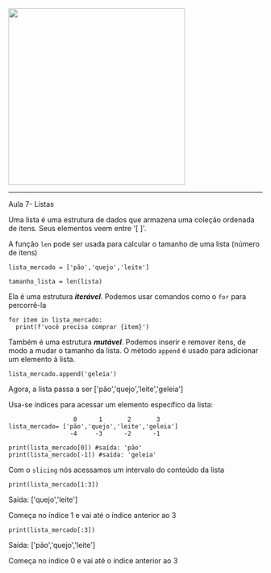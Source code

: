 
<img src= "https://user-images.githubusercontent.com/50535434/182708414-ba308f44-5524-420f-af04-0c6b50faab09.gif" width="350" height="350"> 

---

Aula 7- Listas

Uma lista é uma estrutura de dados que armazena uma coleção ordenada de itens. Seus elementos veem entre '[ ]'.

A função ``len`` pode ser usada para calcular o tamanho de uma lista (número de itens)

```
lista_mercado = ['pão','quejo','leite']

tamanho_lista = len(lista)
```

Ela é uma estrutura _**iterável**_. Podemos usar comandos como o ``for`` para percorrê-la

```
for item in lista_mercado:
  print(f'você precisa comprar {item}')
```

Também é uma estrutura _**mutável**_. Podemos inserir e remover itens, de modo a mudar o tamanho da lista.
O método ``append`` é usado para adicionar um elemento à lista.

```
lista_mercado.append('geleia')
```
Agora, a lista passa a ser ['pão','quejo','leite','geleia']

Usa-se índices para acessar um elemento específico da lista:

```
                  0      1       2       3
lista_mercado= ['pão','quejo','leite','geleia']
                 -4     -3      -2      -1
  
print(lista_mercado[0]) #saída: 'pão'
print(lista_mercado[-1]) #saída: 'geleia'
```

Com o ``slicing`` nós acessamos um intervalo do conteúdo da lista

```
print(lista_mercado[1:3])
```
Saída: ['quejo','leite']

Começa no índice 1 e vai até o índice anterior ao 3


```
print(lista_mercado[:3])
```
Saída: ['pão','quejo','leite']

Começa no índice 0 e vai até o índice anterior ao 3


